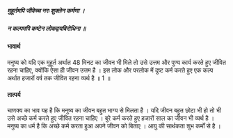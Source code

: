 ##### मुहूर्तमपि जीवेच्च नरः शुक्लेन कर्मणा ।
##### न कल्पमपि कष्टेन लोकद्वयविरोधिना ॥

#### भावार्थ

मनुष्य को यदि एक मुहूर्त अर्थात 48 मिनट का जीवन भी मिले तो उसे उत्तम और पुण्य कार्य करते हुए जीवित रहना चाहिए, क्योंकि ऐसा ही जीवन उत्तम है । इस लोक और परलोक में दुष्ट कर्म करते हुए एक कल्प अर्थात हजारों वर्ष तक जीवित रहना व्यर्थ है ॥ 1 ॥

#### तात्पर्य

चाणक्य का भाव यह है कि मनुष्य का जीवन बहुत भाग्य से मिलता है । यदि जीवन बहुत छोटा भी हो तो भी उसे अच्छे कर्म करते हुए जीवित रहना चाहिए । बुरे कर्म करते हुए हजारों साल का जीवन भी व्यर्थ है । मनुष्य का धर्म है कि अच्छे कर्म करता हुआ अपने जीवन को बिताए । आयु की सार्थकता शुभ कर्मों से है ।